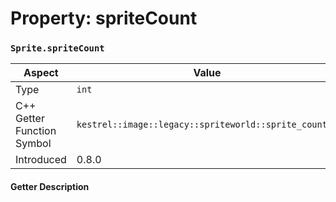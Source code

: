 
# Property: spriteCount
### `Sprite.spriteCount`

| Aspect | Value |
| --- | --- |
| Type | `int` |
| C++ Getter Function Symbol | `kestrel::image::legacy::spriteworld::sprite_count()` |
| Introduced | 0.8.0 |

#### Getter Description

